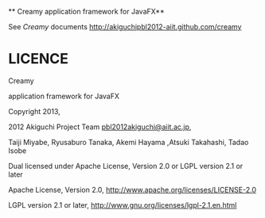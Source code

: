 ** Creamy application framework for JavaFX**

See *Creamy* documents http://akiguchipbl2012-aiit.github.com/creamy

LICENCE
=================

Creamy

application framework for JavaFX

Copyright 2013,

2012 Akiguchi Project Team <pbl2012akiguchi@aiit.ac.jp>,

Taiji Miyabe, Ryusaburo Tanaka, Akemi Hayama ,Atsuki Takahashi, Tadao Isobe

Dual licensed under Apache License, Version 2.0 or LGPL version 2.1 or later

Apache License,  Version 2.0, http://www.apache.org/licenses/LICENSE-2.0

LGPL version 2.1 or later, http://www.gnu.org/licenses/lgpl-2.1.en.html
